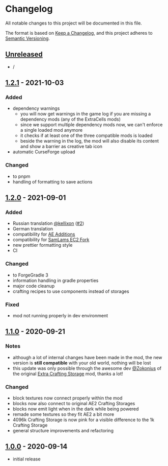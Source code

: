 # Changelog

All notable changes to this project will be documented in this file.

The format is based on [Keep a Changelog],
and this project adheres to [Semantic Versioning].

## [Unreleased]
- /


## [1.2.1] - 2021-10-03

### Added
- dependency warnings
  - you will now get warnings in the game log if you are missing a dependency mods (any of the ExtraCells mods)
  - since we support multiple dependency mods now, we can't enforce a single loaded mod anymore
  - it checks if at least one of the three compatible mods is loaded
  - beside the warning in the log, the mod will also disable its content and show a barrier as creative tab icon
- automatic CurseForge upload

### Changed
- to pnpm
- handling of formatting to save actions


## [1.2.0] - 2021-09-01

### Added
- Russian translation [@kellixon] ([#2])
- German translation
- compatibility for [AE Additions]
- compatibility for [SamLams EC2 Fork]
- new prettier formatting style
- CI

### Changed
- to ForgeGradle 3
- information handling in gradle properties
- major code cleanup
- crafting recipes to use components instead of storages

### Fixed
- mod not running properly in dev environment

<!-- Links -->
[@kellixon]: https://github.com/kellixon
[#2]: https://github.com/RLNT/minecraft_extracpus/pull/2
[AE Additions]: https://www.curseforge.com/minecraft/mc-mods/ae-additions-extra-cells-2-fork
[SamLams EC2 Fork]: https://www.curseforge.com/minecraft/mc-mods/extra-cells-2-samlam140330s-fork


## [1.1.0] - 2020-09-21

### Notes
- although a lot of internal changes have been made in the mod, the new version is **still compatible** with your old world, nothing will be lost
- this update was only possible through the awesome dev [@Zokonius] of the original [Extra Crafting Storage] mod, thanks a lot!

### Changed
- block textures now connect properly within the mod
- blocks now also connect to original AE2 Crafting Storages
- blocks now emit light when in the dark while being powered
- remade some textures so they fit AE2 a bit more
- 4096k Crafting Storage is now pink for a visible difference to the 1k Crafting Storage
- general structure improvements and refactoring

<!-- Links -->
[@Zokonius]: https://github.com/Zokonius
[Extra Crafting Storage]: https://github.com/Zoko061602/ExtraCraftingStorage


## [1.0.0] - 2020-09-14

- initial release


<!-- Links -->
[keep a changelog]: https://keepachangelog.com/en/1.0.0/
[semantic versioning]: https://semver.org/spec/v2.0.0.html

<!-- Versions -->
[unreleased]: https://github.com/RLNT/minecraft_extracpus/compare/v1.2.1...HEAD
[1.2.1]: https://github.com/RLNT/minecraft_extracpus/compare/v1.2.0...v1.2.1
[1.2.0]: https://github.com/RLNT/minecraft_extracpus/compare/v1.1.0...v1.2.0
[1.1.0]: https://github.com/RLNT/minecraft_extracpus/compare/v1.0.0...v1.1.0
[1.0.0]: https://github.com/RLNT/minecraft_extracpus/releases/tag/v1.0.0
